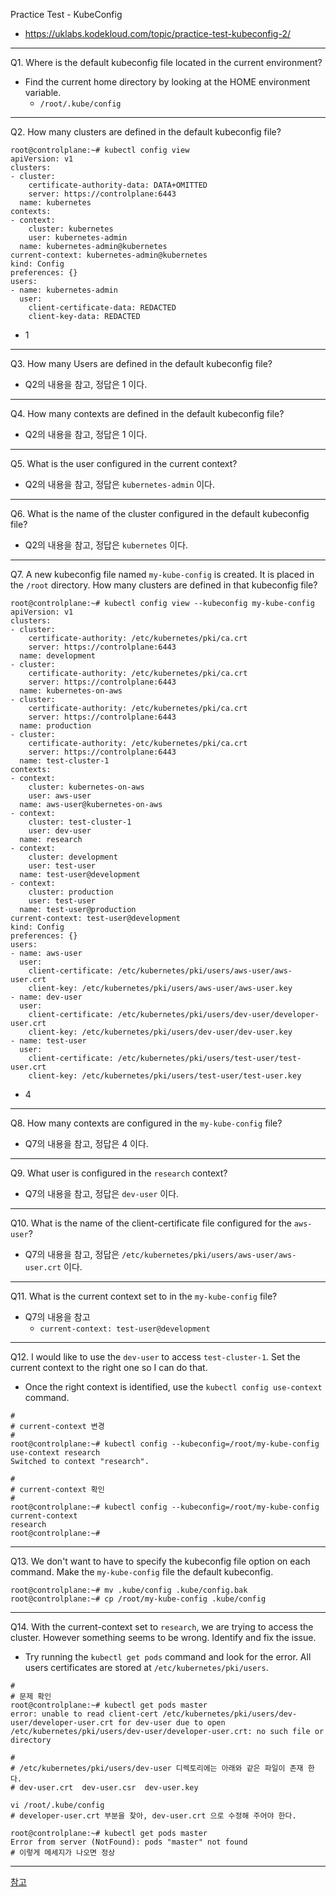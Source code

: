 Practice Test - KubeConfig

- https://uklabs.kodekloud.com/topic/practice-test-kubeconfig-2/

---

Q1. Where is the default kubeconfig file located in the current environment?

- Find the current home directory by looking at the HOME environment variable.
  - `/root/.kube/config`

---

Q2. How many clusters are defined in the default kubeconfig file?

```shell
root@controlplane:~# kubectl config view
apiVersion: v1
clusters:
- cluster:
    certificate-authority-data: DATA+OMITTED
    server: https://controlplane:6443
  name: kubernetes
contexts:
- context:
    cluster: kubernetes
    user: kubernetes-admin
  name: kubernetes-admin@kubernetes
current-context: kubernetes-admin@kubernetes
kind: Config
preferences: {}
users:
- name: kubernetes-admin
  user:
    client-certificate-data: REDACTED
    client-key-data: REDACTED
```

- 1

---

Q3. How many Users are defined in the default kubeconfig file?

- Q2의 내용을 참고, 정답은 1 이다.

---

Q4. How many contexts are defined in the default kubeconfig file?

- Q2의 내용을 참고, 정답은 1 이다.

---

Q5. What is the user configured in the current context?

- Q2의 내용을 참고, 정답은 `kubernetes-admin` 이다.

---

Q6. What is the name of the cluster configured in the default kubeconfig file?

- Q2의 내용을 참고, 정답은 `kubernetes` 이다.

---

Q7. A new kubeconfig file named `my-kube-config` is created. It is placed in the `/root` directory. How many clusters are defined in that kubeconfig file?

```shell
root@controlplane:~# kubectl config view --kubeconfig my-kube-config
apiVersion: v1
clusters:
- cluster:
    certificate-authority: /etc/kubernetes/pki/ca.crt
    server: https://controlplane:6443
  name: development
- cluster:
    certificate-authority: /etc/kubernetes/pki/ca.crt
    server: https://controlplane:6443
  name: kubernetes-on-aws
- cluster:
    certificate-authority: /etc/kubernetes/pki/ca.crt
    server: https://controlplane:6443
  name: production
- cluster:
    certificate-authority: /etc/kubernetes/pki/ca.crt
    server: https://controlplane:6443
  name: test-cluster-1
contexts:
- context:
    cluster: kubernetes-on-aws
    user: aws-user
  name: aws-user@kubernetes-on-aws
- context:
    cluster: test-cluster-1
    user: dev-user
  name: research
- context:
    cluster: development
    user: test-user
  name: test-user@development
- context:
    cluster: production
    user: test-user
  name: test-user@production
current-context: test-user@development
kind: Config
preferences: {}
users:
- name: aws-user
  user:
    client-certificate: /etc/kubernetes/pki/users/aws-user/aws-user.crt
    client-key: /etc/kubernetes/pki/users/aws-user/aws-user.key
- name: dev-user
  user:
    client-certificate: /etc/kubernetes/pki/users/dev-user/developer-user.crt
    client-key: /etc/kubernetes/pki/users/dev-user/dev-user.key
- name: test-user
  user:
    client-certificate: /etc/kubernetes/pki/users/test-user/test-user.crt
    client-key: /etc/kubernetes/pki/users/test-user/test-user.key
```

- 4

---

Q8. How many contexts are configured in the `my-kube-config` file?

- Q7의 내용을 참고, 정답은 4 이다.

---

Q9. What user is configured in the `research` context?

- Q7의 내용을 참고, 정답은 `dev-user` 이다.

---

Q10. What is the name of the client-certificate file configured for the `aws-user`?

- Q7의 내용을 참고, 정답은 `/etc/kubernetes/pki/users/aws-user/aws-user.crt` 이다.

---

Q11. What is the current context set to in the `my-kube-config` file?

- Q7의 내용을 참고
  - `current-context: test-user@development`

---

Q12. I would like to use the `dev-user` to access `test-cluster-1`. Set the current context to the right one so I can do that.

- Once the right context is identified, use the `kubectl config use-context` command.

```shell
#
# current-context 변경
#
root@controlplane:~# kubectl config --kubeconfig=/root/my-kube-config use-context research
Switched to context "research".

#
# current-context 확인
#
root@controlplane:~# kubectl config --kubeconfig=/root/my-kube-config current-context
research
root@controlplane:~# 
```

---

Q13. We don't want to have to specify the kubeconfig file option on each command. Make the `my-kube-config` file the default kubeconfig.

```shell
root@controlplane:~# mv .kube/config .kube/config.bak 
root@controlplane:~# cp /root/my-kube-config .kube/config
```



---

Q14. With the current-context set to `research`, we are trying to access the cluster. However something seems to be wrong. Identify and fix the issue.

- Try running the `kubectl get pods` command and look for the error. All users certificates are stored at `/etc/kubernetes/pki/users`.

```shell
#
# 문제 확인
root@controlplane:~# kubectl get pods master 
error: unable to read client-cert /etc/kubernetes/pki/users/dev-user/developer-user.crt for dev-user due to open /etc/kubernetes/pki/users/dev-user/developer-user.crt: no such file or directory

# 
# /etc/kubernetes/pki/users/dev-user 디렉토리에는 아래와 같은 파일이 존재 한다.
# dev-user.crt  dev-user.csr  dev-user.key

vi /root/.kube/config
# developer-user.crt 부분을 찾아, dev-user.crt 으로 수정해 주어야 한다.

root@controlplane:~# kubectl get pods master 
Error from server (NotFound): pods "master" not found
# 이렇게 메세지가 나오면 정상
```

---

[참고](https://github.com/kodekloudhub/certified-kubernetes-administrator-course/blob/master/docs/07-Security/14-Practice-Test-KubeConfig.md)